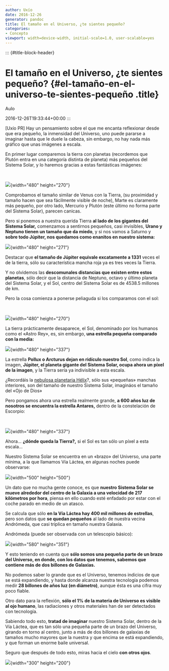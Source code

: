 ```yaml
---
author: Uxío
date: 2016-12-26
generator: pandoc
title: El tamaño en el Universo, ¿te sientes pequeño?
categories:
- Concepto
viewport: width=device-width, initial-scale=1.0, user-scalable=yes
---
```


::: {#title-block-header}
# El tamaño en el Universo, ¿te sientes pequeño? {#el-tamaño-en-el-universo-te-sientes-pequeño .title}

Aulo

2016-12-26T19:33:44+00:00
:::

\[Uxío PR\] Hay un pensamiento sobre el que me encanta reflexionar desde
que era pequeño, la inmensidad del Universo, uno puede pararse a
imaginar hasta que le duele la cabeza, sin embargo, no hay nada más
gráfico que unas imágenes a escala.

En primer lugar comparemos la tierra con planetas (recordemos que
Plutón entra en una categoría distinta de planeta) más pequeños del
Sistema Solar, y lo haremos gracias a estas fantásticas imágenes:

 

![](http://www.seti-argentina.com.ar/files/p318a.jpg){width="480"
height="270"}

Comprobamos el tamaño similar de Venus con la Tierra, (su proximidad y
tamaño hacen que sea fácilmente visible de noche), Marte es claramente
más pequeño, por otro lado, Mercurio y Plutón (este último no forma
parte del Sistema Solar), parecen canicas.

Pero si ponemos a nuestra querida Tierra **al lado de los gigantes del
Sistema Solar,** comenzamos a sentirnos pequeños, casi invisibles,
**Urano y Neptuno tienen un tamaño que da miedo**, y si nos vamos a
Saturno y **sobre todo Júpiter, nos quedamos como enanitos en nuestro
sistema:**

![](http://www.seti-argentina.com.ar/files/p318b.jpg){width="480"
height="271"}

Destacar que **el tamaño de Júpiter equivale excatamente a 1331** veces
el de la tierra, sólo su característica mancha roja ya es tres veces la
Tierra.

Y no olvidemos las **descomunales distancias que existen entre estos
planetas**, sólo decir que la distancia de Neptuno, octavo y último
planeta del Sistema Solar, y el Sol, centro del Sistema Solar es de
4538.5 millones de km.

Pero la cosa comienza a ponerse peliaguda si los comparamos con el sol:

 

![](http://www.seti-argentina.com.ar/files/p318c.jpg){width="480"
height="270"}

La tierra prácticamente desaparece, el Sol, denominado por los humanos
como el «Astro Rey», es, sin embargo, **una estrella pequeña comparado
con la media:**

![](http://www.seti-argentina.com.ar/files/p318d.jpg){width="480"
height="337"}

La estrella **Pollux o Arcturus dejan en ridículo nuestro Sol**, como
indica la imagen, **Júpiter, el planeta gigante del Sistema Solar, ocupa
ahora un píxel de la imagen**, y la Tierra sería ya indivisible a esta
escala.

¿Recordáis la [nebulosa planetaria
Hélix](http://entelequia.bligoo.com/content/view/455931)?, sólo sus
«pequeñas» manchas interiores, son del tamaño de nuestro Sistema Solar,
imagináos el tamaño del «Ojo de Dios»

Pero pongamos ahora una estrella realmente grande, **a 600 años luz de
nosotros se encuentra la estrella Antares,** dentro de la constelación
de Escorpio:

 

![](http://www.seti-argentina.com.ar/files/p318e.jpg){width="480"
height="337"}

Ahora... **¿dónde queda la Tierra?,** si el Sol es tan sólo un píxel a
esta escala...

Nuestro Sistema Solar se encuentra en un «brazo» del Universo, una parte
mínima, a la que llamamos Vía Láctea, en algunas noches puede
observarse:

![](http://starmatt.com/gallery/astro/02041612.jpg){width="500"
height="500"}

Un dato que no mucha gente conoce, es que **nuestro Sistema Solar se
mueve alrededor del centro de la Galaxia a una velocidad de 217
kilómetros por hora**, piensa en ello cuando esté enfadado por estar con
el coche parado en medio de un atasco.

Se calcula que sólo **en la Vía Láctea hay 400 mil millones de
estrellas**, pero son datos que **se quedan pequeños** al lado de
nuestra vecina Andrómeda, que casi triplica en tamaño nuestra Galaxia.

Andrómeda (puede ser observada con un telescopio básico):

![](http://antwrp.gsfc.nasa.gov/apod/image/m31_oregon.gif){width="580"
height="351"}

Y esto teniendo en cuenta que **sólo somos una pequeña parte de un brazo
del Universo, en donde, con los datos que tenemos, sabemos que contiene
más de dos billones de Galaxias.**

No podemos saber lo grande que es el Universo, tenemos indicios de que
se está expandiendo, y hasta donde alcanza nuestra tecnología podemos
medir **28 billones de años luz (en diámetro)**, aunque ésta es una
cifra muy poco fiable.

Otro dato para la reflexión, **sólo el 1% de la materia de Universo es
visible al ojo humano**, las radiaciones y otros materiales han de ser
detectados con tecnología.

Sabiendo todo esto, **tratad de imaginar** nuestro Sistema Solar, dentro
de la Vía Láctea, que es tan sólo una pequeña parte de un brazo del
Universo, girando en torno al centro, junto a más de dos billones de
galaxias de tamaños mucho mayores que la nuestra y que encima se está
expandiendo, y que forman un enorme baile universal.

Seguro que después de todo esto, miras hacia el cielo **con otros
ojos**.

![](http://imagenes.lavanguardia.es/lavanguardia/img/20090226/helix1_JR2602090.jpg){width="300"
height="200"}
